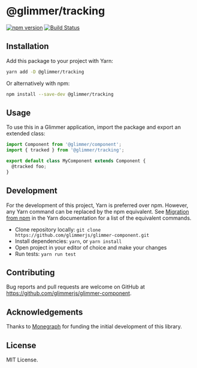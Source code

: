# @glimmer/tracking

[![npm version](https://badge.fury.io/js/%40glimmer%2Fcomponent.svg)](https://badge.fury.io/js/%40glimmer%2Fcomponent)
[![Build Status](https://secure.travis-ci.org/glimmerjs/glimmer-component.svg?branch=master)](http://travis-ci.org/glimmerjs/glimmer-component)

## Installation

Add this package to your project with Yarn:

```bash
yarn add -D @glimmer/tracking
```

Or alternatively with npm:

```bash
npm install --save-dev @glimmer/tracking
```

## Usage

To use this in a Glimmer application, import the package and export an extended class:

```ts
import Component from '@glimmer/component';
import { tracked } from '@glimmer/tracking';

export default class MyComponent extends Component {
  @tracked foo;
}
```

## Development

For the development of this project, Yarn is preferred over npm. However, any Yarn command can be replaced by the npm equivalent.
See [Migration from npm](https://yarnpkg.com/lang/en/docs/migrating-from-npm/) in the Yarn documentation for a list of the equivalent commands.

- Clone repository locally: `git clone https://github.com/glimmerjs/glimmer-component.git`
- Install dependencies: `yarn`, or `yarn install`
- Open project in your editor of choice and make your changes
- Run tests: `yarn run test`

## Contributing

Bug reports and pull requests are welcome on GitHub at https://github.com/glimmerjs/glimmer-component.

## Acknowledgements

Thanks to [Monegraph](http://monegraph.com) for funding the initial development
of this library.

## License

MIT License.
